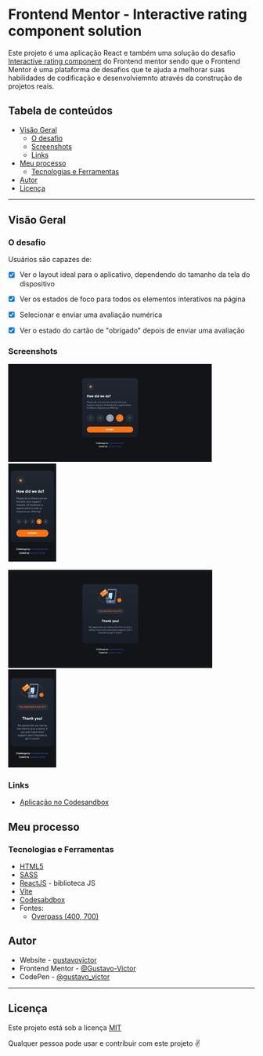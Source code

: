 # Frontend Mentor - Interactive rating component solution

Este projeto é uma aplicação React e também uma solução do desafio [Interactive rating component](https://www.frontendmentor.io/challenges/interactive-rating-component-koxpeBUmI) do Frontend mentor sendo que o Frontend Mentor é uma plataforma de desafios que te ajuda a melhorar suas habilidades de codificação e desenvolviemnto através da construção de projetos reais. 

## Tabela de conteúdos

- [Visão Geral](#visão-geral)
  - [O desafio](#o-desafio)
  - [Screenshots](#screenshots)
  - [Links](#links)
- [Meu processo](#meu-processo)
  - [Tecnologias e Ferramentas](#tecnologias-e-ferramentas)
- [Autor](#author)
- [Licença](#licença)

<hr/>


## Visão Geral

### O desafio

Usuários são capazes de:

- [x] Ver o layout ideal para o aplicativo, dependendo do tamanho da tela do dispositivo
- [x] Ver os estados de foco para todos os elementos interativos na página
- [x] Selecionar e enviar uma avaliação numérica
- [x] Ver o estado do cartão de "obrigado" depois de enviar uma avaliação


### Screenshots

![Desktop Review Section](./src/images/desktop.png) ![Mobile Review Section](./src/images/mobile.png)

![Desktop Thankyou Section](./src/images/desktop2.png) ![Mobile Thankyou Section](./src/images/mobile2.png)


### Links

- [Aplicação no Codesandbox](https://oe38hh-5173.csb.app/)


## Meu processo

### Tecnologias e Ferramentas

- [HTML5](https://developer.mozilla.org/pt-BR/docs/Web/HTML)
- [SASS](https://sass-lang.com/) 
- [ReactJS](https://reactjs.org/) - biblioteca JS 
- [Vite](https://vitejs.dev/)
- [Codesabdbox](https://codesandbox.io)
- Fontes: 
    - [Overpass (400, 700)](https://fonts.google.com/specimen/Overpass) 


## Autor

- Website - [gustavovictor](http://gustavovictor.me/)
- Frontend Mentor - [@Gustavo-Victor](https://www.frontendmentor.io/profile/Gustavo-Victor)
- CodePen - [@gustavo_victor](https://codepen.io/gustavo_victor)


<hr/>

## Licença

Este projeto está sob a licença [MIT](./LICENSE.md) 

Qualquer pessoa pode usar e contribuir com este projeto ✌

